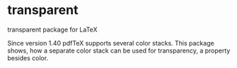 # transparent

transparent package for LaTeX

Since version 1.40 pdfTeX supports several color stacks. This
package shows, how a separate color stack can be used for transparency,
a property besides color.

